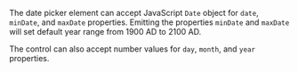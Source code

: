 The date picker element can accept JavaScript `Date` object for `date`, `minDate`, and `maxDate` properties.
Emitting the properties `minDate` and `maxDate` will set default year range from 1900 AD to 2100 AD.
<snippet id='date-picker-basics-date'/>
<snippet id='date-picker-dates'/>
<snippet id='date-picker-dates-ts'/>

The control can also accept number values for `day`, `month`, and `year` properties.
<snippet id='date-picker-basics-props'/>